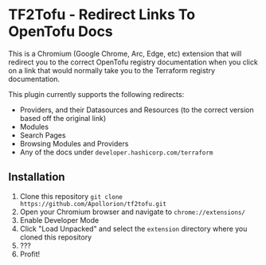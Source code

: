 # TF2Tofu - Redirect Links To OpenTofu Docs

This is a Chromium (Google Chrome, Arc, Edge, etc) extension that will redirect you to the correct OpenTofu registry documentation when you click on a link that would normally take you to the Terraform registry documentation.

This plugin currently supports the following redirects:
- Providers, and their Datasources and Resources (to the correct version based off the original link)
- Modules
- Search Pages
- Browsing Modules and Providers
- Any of the docs under `developer.hashicorp.com/terraform`

## Installation

1. Clone this repository `git clone https://github.com/Apollorion/tf2tofu.git`
2. Open your Chromium browser and navigate to `chrome://extensions/`
3. Enable Developer Mode
4. Click "Load Unpacked" and select the `extension` directory where you cloned this repository
5. ???
6. Profit!